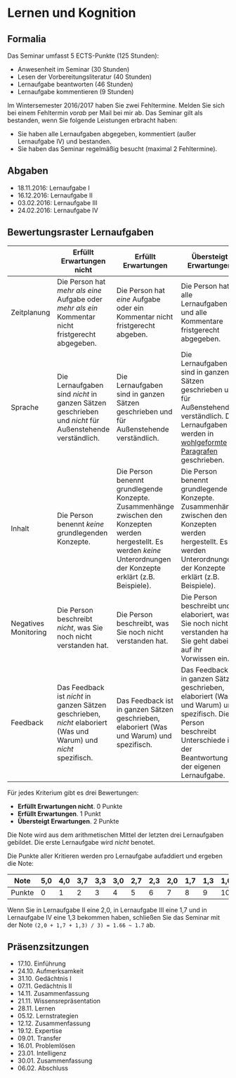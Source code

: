 # Lernen und Kognition


## Formalia


Das Seminar umfasst 5 ECTS-Punkte (125 Stunden):

* Anwesenheit im Seminar (30 Stunden)
* Lesen der Vorbereitungsliteratur (40 Stunden)
* Lernaufgabe beantworten (46 Stunden)
* Lernaufgabe kommentieren (9 Stunden)

Im Wintersemester 2016/2017 haben Sie zwei Fehltermine. Melden Sie sich bei einem Fehltermin *vorab* per Mail bei mir ab. Das Seminar gilt als bestanden, wenn Sie folgende Leistungen erbracht haben:

* Sie haben alle Lernaufgaben abgegeben, kommentiert (außer Lernaufgabe IV) und bestanden.
* Sie haben das Seminar regelmäßig besucht (maximal 2 Fehltermine).

## Abgaben

*   18.11.2016: Lernaufgabe I
*   16.12.2016: Lernaufgabe II
*   03.02.2016: Lernaufgabe III
*   24.02.2016: Lernaufgabe IV

## Bewertungsraster Lernaufgaben


|                      | Erfüllt Erwartungen nicht                                                                                   | Erfüllt Erwartungen                                                                                                                                                      | Übersteigt Erwartungen                                                                                                                                                                             |
|----------------------|-------------------------------------------------------------------------------------------------------------|--------------------------------------------------------------------------------------------------------------------------------------------------------------------------|----------------------------------------------------------------------------------------------------------------------------------------------------------------------------------------------------|
| Zeitplanung          | Die Person hat *mehr als eine* Aufgabe oder *mehr als ein* Kommentar nicht fristgerecht abgegeben.              | Die Person hat *eine* Aufgabe oder ein Kommentar nicht fristgerecht abgeben.                                                                                               | Die Person hat alle Lernaufgaben und alle Kommentare fristgerecht abgegeben.                                                                                                                       |
| Sprache              | Die Lernaufgaben sind *nicht* in ganzen Sätzen geschrieben und *nicht* für Außenstehende verständlich.          | Die Lernaufgaben sind in ganzen Sätzen geschrieben und für Außenstehende verständlich.                                                                                   | Die Lernaufgaben sind in ganzen Sätzen geschrieben und für Außenstehende verständlich. Die Lernaufgaben werden in [wohlgeformte Paragrafen](http://www.wikihow.com/Write-a-Paragraph) geschrieben. |
| Inhalt               | Die Person benennt *keine* grundlegenden Konzepte.                                                            | Die Person benennt grundlegende Konzepte. Zusammenhänge zwischen den Konzepten werden hergestellt. Es werden *keine* Unterordnungen der Konzepte erklärt (z.B. Beispiele). | Die Person benennt grundlegende Konzepte. Zusammenhänge zwischen den Konzepten werden hergestellt. Es werden Unterordnungen der Konzepte erklärt (z.B. Beispiele).                                 |
| Negatives Monitoring | Die Person beschreibt *nicht*, was Sie noch nicht verstanden hat.                                             | Die Person beschreibt, was Sie noch nicht verstanden hat.                                                                                                                | Die Person beschreibt und elaboriert, was Sie noch nicht verstanden hat. Sie geht dabei auf ihr Vorwissen ein.                                                                                     |
| Feedback             | Das Feedback ist *nicht* in ganzen Sätzen geschrieben, *nicht* elaboriert (Was und Warum) und *nicht* spezifisch. | Das Feedback ist in ganzen Sätzen geschrieben, elaboriert (Was und Warum) und spezifisch.                                                                                | Das Feedback ist in ganzen Sätzen geschrieben, elaboriert (Was und Warum) und spezifisch. Die Person beschreibt Unterschiede in der Beantwortung der eigenen Lernaufgabe.                          |

Für jedes Kriterium gibt es drei Bewertungen:

* **Erfüllt Erwartungen nicht**. 0 Punkte
* **Erfüllt Erwartungen**. 1 Punkt
* **Übersteigt Erwartungen**. 2 Punkte

Die Note wird aus dem arithmetischen Mittel der letzten drei Lernaufgaben gebildet. Die erste Lernaufgabe wird *nicht* benotet.

Die Punkte aller Kritieren werden pro Lernaufgabe aufaddiert und ergeben die Note:


|  Note 	|  5,0 | 4,0 	|  3,7 	|  3,3 	|  3,0 	|  2,7 	|  2,3 	|  2,0 	|  1,7 	|  1,3 	|  1,0 	|
|---	|---	|--- |---	|---	|---	|---	|---	|---	|---	|---	|---	|
|   Punkte	|  0 |  1	|   2	|   3	|   4	|   5	|   6	|   7	|  8 	|   9	|   10	|


Wenn Sie in Lernaufgabe II eine 2,0, in Lernaufgabe III eine 1,7 und in Lernaufgabe IV eine 1,3 bekommen haben, schließen Sie das Seminar mit der Note `(2,0 + 1,7 + 1,3) / 3) = 1.66 ~ 1.7` ab.

## Präsenzsitzungen

* 17.10. Einführung
* 24.10. Aufmerksamkeit
* 31.10. Gedächtnis I
* 07.11. Gedächtnis II
* 14.11. Zusammenfassung
* 21.11. Wissensrepräsentation
* 28.11. Lernen
* 05.12. Lernstrategien
* 12.12. Zusammenfassung
* 19.12. Expertise
* 09.01. Transfer
* 16.01. Problemlösen
* 23.01. Intelligenz
* 30.01. Zusammenfassung
* 06.02. Abschluss